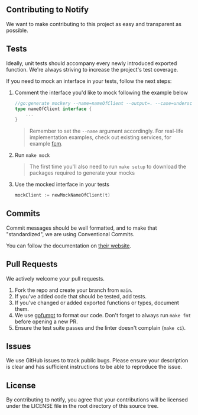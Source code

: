 ## Contributing to Notify

We want to make contributing to this project as easy and transparent as possible.

## Tests

Ideally, unit tests should accompany every newly introduced exported function. We're always striving to increase the project's test coverage.

If you need to mock an interface in your tests, follow the next steps:

1. Comment the interface you'd like to mock following the example below

    ```go
    //go:generate mockery --name=nameOfClient --output=. --case=underscore --inpackage
    type nameOfClient interface {
        ...
    }
    ```

    > Remember to set the `--name` argument accordingly. For real-life implementation examples, check out existing services, for example [fcm](https://github.com/nikoksr/notify/blob/bda5705e4ee1cbf6b02bbb12679ed597334dee51/service/fcm/fcm.go#L27).


2. Run `make mock` 

    > The first time you'll also need to run `make setup` to download the packages required to generate your mocks

3. Use the mocked interface in your tests

    ```go
	mockClient := newMockNameOfClient(t)
    ```

## Commits

Commit messages should be well formatted, and to make that "standardized", we are using Conventional Commits.

You can follow the documentation on [their website](https://www.conventionalcommits.org).

## Pull Requests

We actively welcome your pull requests.

1. Fork the repo and create your branch from `main`.
2. If you've added code that should be tested, add tests.
3. If you've changed or added exported functions or types, document them.
4. We use [gofumpt](https://github.com/mvdan/gofumpt) to format our code. Don't forget to always run `make fmt` before opening a new PR.
5. Ensure the test suite passes and the linter doesn't complain (`make ci`).


## Issues

We use GitHub issues to track public bugs. Please ensure your description is clear and has sufficient instructions to be
able to reproduce the issue.

## License

By contributing to notify, you agree that your contributions will be licensed under the LICENSE file in the root
directory of this source tree.
